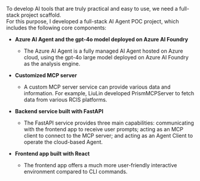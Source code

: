 To develop AI tools that are truly practical and easy to use, we need a full-stack project scaffold.  
For this purpose, I developed a full-stack AI Agent POC project, which includes the following core components:

- **Azure AI Agent and the gpt-4o model deployed on Azure AI Foundry**  
  - The Azure AI Agent is a fully managed AI Agent hosted on Azure cloud, using the gpt-4o large model deployed on Azure AI Foundry as the analysis engine.

- **Customized MCP server**  
  - A custom MCP server service can provide various data and information. For example, LiuLin developed PrismMCPServer to fetch data from various RCIS platforms.

- **Backend service built with FastAPI**  
  - The FastAPI service provides three main capabilities: communicating with the frontend app to receive user prompts; acting as an MCP client to connect to the MCP server; and acting as an Agent Client to operate the cloud-based Agent.

- **Frontend app built with React**  
  - The frontend app offers a much more user-friendly interactive environment compared to CLI commands.